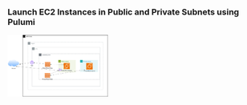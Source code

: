 ### Launch EC2 Instances in Public and Private Subnets using Pulumi 


<img src="pulumi-vpc-ec2.drawio.svg" alt="pulumi-vpc-ec2" width="200"/>

